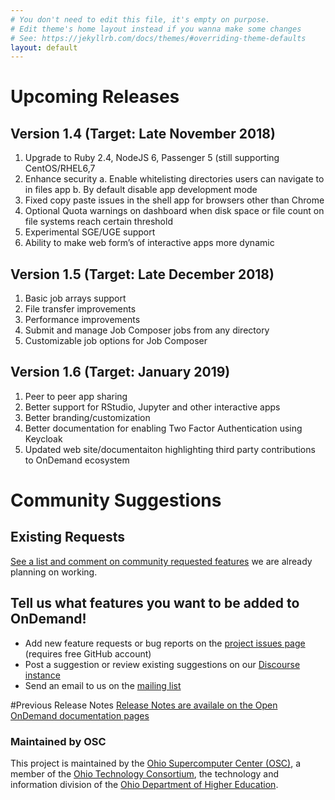 ```yaml
---
# You don't need to edit this file, it's empty on purpose.
# Edit theme's home layout instead if you wanna make some changes
# See: https://jekyllrb.com/docs/themes/#overriding-theme-defaults
layout: default
---
```


# Upcoming Releases

## Version 1.4 (Target: Late November 2018)
1.	Upgrade to Ruby 2.4, NodeJS 6, Passenger 5 (still supporting CentOS/RHEL6,7
2.	Enhance security
    a.	Enable whitelisting directories users can navigate to in files app
    b.	By default disable app development mode
3.	Fixed copy paste issues in the shell app for browsers other than Chrome
4.	Optional Quota warnings on dashboard when disk space or file count on file systems reach certain threshold
5.	Experimental SGE/UGE support
6.	Ability to make web form’s of interactive apps more dynamic

## Version 1.5 (Target: Late December 2018)
1.	Basic job arrays support
2.	File transfer improvements
3.	Performance improvements
4.	Submit and manage Job Composer jobs from any directory
5.	Customizable job options for Job Composer 

## Version 1.6 (Target: January 2019)
1.	Peer to peer app sharing
2.	Better support for RStudio, Jupyter and other interactive apps
3.	Better branding/customization
4.	Better documentation for enabling Two Factor Authentication using Keycloak
5.	Updated web site/documentaiton highlighting third party contributions to OnDemand ecosystem

# Community Suggestions
## Existing Requests
[See a list and comment on community requested features](
https://github.com/issues?utf8=%E2%9C%93&q=is%3Aopen+is%3Aissue+org%3Aosc+label%3A%22community+request%22
) we are already planning on working.

## Tell us what features you want to be added to OnDemand!
* Add new feature requests or bug reports on the [project issues page](https://github.com/OSC/Open-OnDemand/issues) (requires free GitHub account)
* Post a suggestion or review existing suggestions on our [Discourse instance](https://discourse.osc.edu/c/open-ondemand) 
* Send an email to us on the [mailing list](https://lists.osu.edu/mailman/listinfo/ood-users)


#Previous Release Notes
[Release Notes are availale on the Open OnDemand documentation pages](https://osc.github.io/ood-documentation/master/)

### Maintained by OSC

This project is maintained by the [Ohio Supercomputer Center (OSC)](https://www.osc.edu), 
a member of the [Ohio Technology Consortium](https://www.oh-tech.org/), the technology and information
division of the [Ohio Department of Higher Education](https://education.ohio.gov/).
